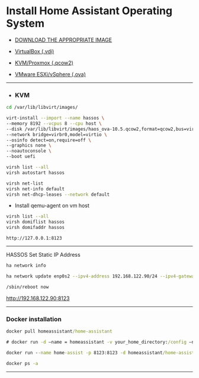 # Install Home Assistant Operating System

- [DOWNLOAD THE APPROPRIATE IMAGE](https://www.home-assistant.io/installation/alternative/)

- [VirtualBox (.vdi)](https://github.com/home-assistant/operating-system/releases/download/10.5/haos_ova-10.5.vdi.zip)

- [KVM/Proxmox (.qcow2)](https://github.com/home-assistant/operating-system/releases/download/10.5/haos_ova-10.5.qcow2.xz)

- [VMware ESXi/vSphere (.ova)](https://github.com/home-assistant/operating-system/releases/download/10.5/haos_ova-10.5.ova)

----

- ### KVM

```bash
cd /var/lib/libvirt/images/
```

```bash
virt-install --import --name hassos \
--memory 8192 --vcpus 8 --cpu host \
--disk /var/lib/libvirt/images/haos_ova-10.5.qcow2,format=qcow2,bus=virtio \
--network bridge=virbr0,model=virtio \
--osinfo detect=on,require=off \
--graphics none \
--noautoconsole \
--boot uefi
```

```bash
virsh list --all
virsh autostart hassos
```

```bash
virsh net-list
virsh net-info default
virsh net-dhcp-leases --network default
```

- Install qemu-agent on vm host

```bash
virsh list --all
virsh domiflist hassos
virsh domifaddr hassos
```

```
http://127.0.0.1:8123
```

----
HASSOS Set Static IP Address

```bash
ha network info

ha network update enp0s2 --ipv4-address 192.168.122.90/24 --ipv4-gateway 192.168.122.1

/sbin/reboot now

```
http://192.168.122.90:8123

----
### Docker installation

```cmd
docker pull homeassistant/home-assistant

# docker run -d –name = homeassistant -v your_home_directory:/config –net=host homeassistant/home-assistant

docker run --name home-assist -p 8123:8123 -d homeassistant/home-assistant

docker ps -a
```



----
